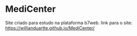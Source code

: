 # MediCenter

Site criado para estudo na plataforma b7web.
link para o site: https://willianduartte.github.io/MediCenter/
